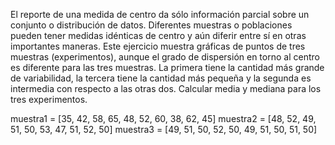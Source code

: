 El reporte de una medida de centro da sólo información parcial sobre un conjunto o distribución de datos. Diferentes muestras o poblaciones pueden tener medidas idénticas de centro y aún diferir entre sí en otras importantes maneras. Este ejercicio muestra gráficas de
puntos de tres muestras (experimentos), aunque el grado de dispersión en torno al centro es diferente para las tres muestras. La primera tiene la cantidad más grande de variabilidad, la tercera tiene la cantidad más pequeña y la segunda es intermedia con respecto a las otras dos. Calcular media y mediana para los tres experimentos. 

muestra1 = [35, 42, 58, 65, 48, 52, 60, 38, 62, 45]
muestra2 = [48, 52, 49, 51, 50, 53, 47, 51, 52, 50]
muestra3 = [49, 51, 50, 52, 50, 49, 51, 50, 51, 50]
